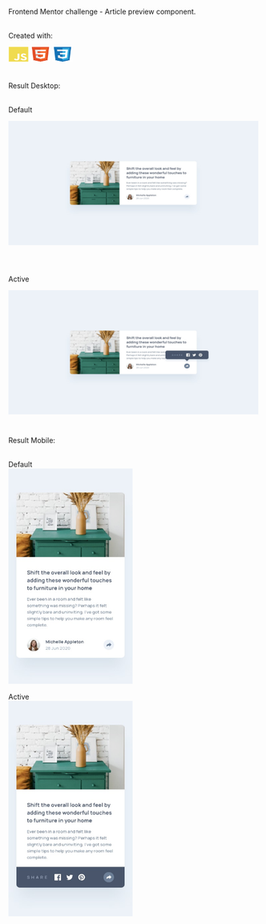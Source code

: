 Frontend Mentor challenge - Article preview component.<br><br>

Created with:

<img align="center" alt="CSS" height="30" width="40" src="https://raw.githubusercontent.com/devicons/devicon/master/icons/javascript/javascript-plain.svg">
<img align="center" alt="HTML" height="30" width="40" src="https://raw.githubusercontent.com/devicons/devicon/master/icons/html5/html5-original.svg"> <img align="center" alt="CSS" height="30" width="40" src="https://raw.githubusercontent.com/devicons/devicon/master/icons/css3/css3-original.svg">


#

Result Desktop:<br><br>

Default<br>

<img src="./src/images/design/desktop-design.jpg" alt="article preview component on desktop" width="499" height="248">
<br><br>

#

Active<br>

<img src="./src/images/design/desktop-active-state.jpg" alt="article preview component active state" width="499" height="248">

#

Result Mobile:<br><br>

Default<br>
<img src="./src/images/design/mobile-design.jpg" alt="article preview component on mobile" width="248" height="430">

Active <br>
<img src="./src/images/design/mobile-active-state.jpg" alt="article preview component active state on mobile" width="248" height="430">
